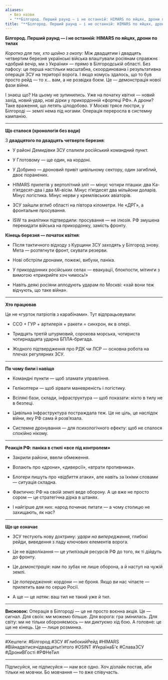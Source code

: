 ```yaml
---
aliases:
  - Без назви
  - "**Білгород. Перший раунд — і не останній: HIMARS по яйцях, дрони по тилах**"
title: "**Білгород. Перший раунд — і не останній: HIMARS по яйцях, дрони по тилах**"
---
```

**Білгород. Перший раунд — і не останній: HIMARS по яйцях, дрони по тилах**

_Коротко для тих, хто щойно з окопу:_ Між двадцятим і двадцять четвертим березня українські війська влаштували росіянам справжнє «добрий вечір, ми з України» — прямо в Білгородській області. Без пафосу: це перша настільки масштабна, скоординована і результативна операція ЗСУ на території ворога. І якщо комусь здалось, що то був просто рейд — то х... вам, а не розвідка боєм. Це — демонстрація нової фази війни.

І знаєш що? На цьому не зупинились. Уже на початку квітня — новий захід, новий удар, нові дірки у прикордонній «фортеці РФ». А дрони? Таке враження, що летять цілодобово. У Москві трясе люстри, у Білгороді — землі нема під ногами. Операція переросла в системну кампанію.

---

**Що сталося (хронологія без води)**

З **двадцятого по двадцять четверте березня**:

- У районі Демидівки ЗСУ спалили російський командний пункт.
    
- У Глотовому — ще один, на кордоні.
    
- У Добрино — дроновий привіт цивільному сектору, один загиблий, двоє поранених.
    
- HIMARS прилетів у вертолітний зліт — мінус чотири пташки: два Ка-п’ятдесят-два і два Мі-вісім. Мінус п’ятдесят два мільйони доларів. Мінус логістика. Мінус нерви у кремлівських авіаторів.
    
- ЗСУ зайшли вглиб області на півтора кілометри. Не «ДРГ», а фронтальне просування.
    
- ISW та аналітики підтвердили: просування — не ілюзія. РФ змушена перекидати війська на прикордонку, замість фронту.
    

**Кінець березня — початок квітня**:

- Після тактичного відходу з Курщини ЗСУ заходять у Білгород знову. Мета — розтягнути фронт, скувати резерви.
    
- Нові обстріли дронами, пожежі, вибухи, паніка.
    
- У прикордонних російських селах — евакуації, блокпости, мітинги з вимогою «прикрийте хоч чимось!»
    
- Навіть деякі росіяни аплодують ударам по Москві: «хай вони теж відчують, що таке війна».
    

---

**Хто працював**

Це не «гурток патріотів з карабінами». Тут відпрацьовували:

- ССО + ГУР + артилерія + ракети = синхрон, як в опері.
    
- Тридцять третій штурмовий, сорокова морська, чотириста чотирнадцята ударна БПЛА-бригада.
    
- Жодного підтвердження про РДК чи ЛСР — основна робота на плечах регулярних ЗСУ.
    

---

**По чому били і навіщо**

- Командні пункти — щоб зламати управління.
    
- Гелікоптери — щоб зірвати маневреність і логістику.
    
- Всілякі бази, склади, інфраструктура — щоб показати: ніхто в тилу не в безпеці.
    
- Цивільна інфраструктура постраждала теж. Це не ціль, це наслідок війни, яку РФ сама й розв’язала.
    
- Системне дронування — для психологічного ефекту: щоб не спалося спокійно нікому.
    

---

**Реакція РФ: паніка в стилі «все під контролем»**

- Закрили райони, ввели обмеження.
    
- Волають про «дрони», «диверсії», «втрати противника».
    
- Блогери пишуть про «відбиття атаки», але навіть за їхніми словами — ситуація складна.
    
- Фактично: РФ на своїй землі веде оборону. А це вже не просто сором — це стратегічна дірка в штанях.
    
- І найгірше для них: народ починає питати — а чому столицю не захищають, як нас?
    

---

**Що це означає**

- ЗСУ тестують нову доктрину: _удари на випередження_, глибокі рейди, виведення з ладу ключових елементів ворога.
    
- Це не відволікання — це _утилізація_ ресурсів РФ до того, як ті дійдуть до фронту.
    
- Це _демонстрація_: нам по зубах не лише оборона, а й наступ на чужій землі.
    
- Це _попередження_: кордони — не броня. Якщо ви нас чіпаєте — прилетить вам по серцю Росії.
    
- А ще — це _натяк_: ваш тил не такий уже й тил.
    

---

**Висновок:** Операція в Білгороді — це не просто воєнна акція. Це — сигнал. Для своїх: ми можемо більше. Для ворога: гра змінилась. Для світу: ми не тільки обороняємось — ми диктуємо хід бою. А головне: це ще не кінець. Це — лише розминка.

---

#Хештеги: #Білгород #ЗСУ #ГлибокийРейд #HIMARS #Війнадвітисячідвадцятьп’ятого #OSINT #УкраїнаБ'є #СлаваЗСУ #ДрониВГості #РФНеТил

---

Підписуйся, не підписуйся — нам все одно. Хоч дізлайк постав, аби тільки не мовчки. Бо мовчання — то вже співучасть.